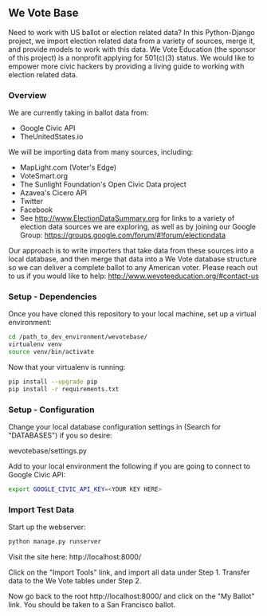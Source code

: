 ## We Vote Base

Need to work with US ballot or election related data? In this Python-Django project, we import election related data from a variety of sources, merge it, and provide models to work with this data. We Vote Education (the sponsor of this project) is a nonprofit applying for 501(c)(3) status. We would like to empower more civic hackers by providing a living guide to working with election related data.

### Overview

We are currently taking in ballot data from:

* Google Civic API
* TheUnitedStates.io

We will be importing data from many sources, including:

* MapLight.com (Voter's Edge)
* VoteSmart.org
* The Sunlight Foundation's Open Civic Data project
* Azavea's Cicero API
* Twitter
* Facebook
* See http://www.ElectionDataSummary.org for links to a variety of election data sources we are exploring, as well as by joining our Google Group: https://groups.google.com/forum/#!forum/electiondata

Our approach is to write importers that take data from these sources into a local database, and then merge that data into a We Vote database structure so we can deliver a complete ballot to any American voter. Please reach out to us if you would like to help: http://www.wevoteeducation.org/#contact-us

### Setup - Dependencies

Once you have cloned this repository to your local machine, set up a virtual environment:

```bash
cd /path_to_dev_environment/wevotebase/
virtualenv venv
source venv/bin/activate
```

Now that your virtualenv is running:

```bash
pip install --upgrade pip
pip install -r requirements.txt
```

### Setup - Configuration

Change your local database configuration settings in (Search for "DATABASES") if you so desire:

wevotebase/settings.py

Add to your local environment the following if you are going to connect to Google Civic API:

```bash
export GOOGLE_CIVIC_API_KEY=<YOUR KEY HERE>
```

### Import Test Data

Start up the webserver:

```bash
python manage.py runserver
```

Visit the site here: http://localhost:8000/

Click on the "Import Tools" link, and import all data under Step 1. Transfer data to the We Vote tables under Step 2.

Now go back to the root http://localhost:8000/ and click on the "My Ballot" link. You should be taken to a San Francisco ballot.
